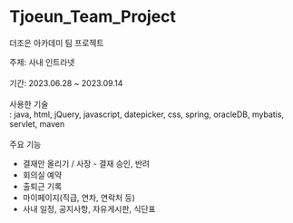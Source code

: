 # Tjoeun_Team_Project
더조은 아카데미 팀 프로젝트

주제: 사내 인트라넷 <br/><br/>
기간: 2023.06.28 ~ 2023.09.14 <br/><br/>
사용한 기술 <br/>
: java, html, jQuery, javascript, datepicker, css, spring, oracleDB, mybatis, servlet, maven <br/><br/>
주요 기능
- 결재안 올리기 / 사장 - 결재 승인, 반려
- 회의실 예약
- 출퇴근 기록
- 마이페이지(직급, 연차, 연락처 등)
- 사내 일정, 공지사항, 자유게시판, 식단표

